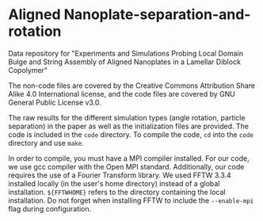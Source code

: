 # Aligned Nanoplate-separation-and-rotation
Data repository for "Experiments and Simulations Probing Local Domain Bulge and
String Assembly of Aligned Nanoplates in a Lamellar Diblock Copolymer"

The non-code files are covered by the Creative Commons Attribution Share Alike
4.0 International license, and the code files are covered by  GNU General Public
License v3.0.

The raw results for the different simulation types (angle rotation, particle
separation) in the paper as well as the initialization files are provided. The
code is included in the `code` directory. To compile the code, `cd` into the
`code` directory and use `make`.

In order to compile, you must have a MPI compiler installed. For our code, we use
gcc compiler with the Open MPI standard. Additionally, our code requires the use
of a Fourier Transform library. We used FFTW 3.3.4 installed locally (in the
user's home directory) instead of a global installation. `${FFTWHOME}` refers to
the directory containing the local installation. Do not forget when installing
FFTW to include the `--enable-mpi` flag during configuration.
